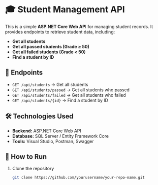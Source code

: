 # 🎓 Student Management API

This is a simple **ASP.NET Core Web API** for managing student records. It provides endpoints to retrieve student data, including:  
- **Get all students**  
- **Get all passed students (Grade ≥ 50)**  
- **Get all failed students (Grade < 50)**  
- **Find a student by ID**  

## 🚀 Endpoints

- `GET /api/students` → Get all students  
- `GET /api/students/passed` → Get all students who passed  
- `GET /api/students/failed` → Get all students who failed  
- `GET /api/students/{id}` → Find a student by ID  

## 🛠 Technologies Used
- **Backend:** ASP.NET Core Web API  
- **Database:** SQL Server / Entity Framework Core  
- **Tools:** Visual Studio, Postman, Swagger  

## 📌 How to Run
1. Clone the repository  
   ```bash
   git clone https://github.com/yourusername/your-repo-name.git
